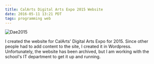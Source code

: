 ```yaml
---
title: CalArts Digital Arts Expo 2015 Website
date: 2016-05-11 13:21 PDT
tags: programming web
---
```


![Dae2015](assets/images/dae-2015.png)

I created the website for CalArts' Digital Arts Expo for 2015. Since other people had to add content to the site, I created it in Wordpress. Unfortunately, the website has been archived, but I am working with the school's IT department to get it up and running.